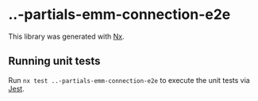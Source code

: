 # ..-partials-emm-connection-e2e

This library was generated with [Nx](https://nx.dev).

## Running unit tests

Run `nx test ..-partials-emm-connection-e2e` to execute the unit tests via [Jest](https://jestjs.io).
